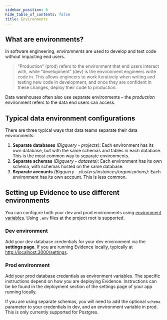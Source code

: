 ```yaml
---
sidebar_position: 6
hide_table_of_contents: false
title: Environments
---
```


## What are environments?

In software engineering, _environments_ are used to develop and test code without impacting end users.

> “Production” (prod) refers to the environment that end users interact with, while “development” (dev) is the environment engineers write code in. This allows engineers to work iteratively when writing and testing new code in development, and once they are confident in these changes, deploy their code to production.

Data warehouses often also use separate environments – the _production_ environment refers to the data end users can access.

## Typical data environment configurations

There are three typical ways that data teams separate their data environments:

1. **Separate databases** _(Bigquery - projects)_: Each environment has its own database, but with the same schemas and tables in each database. This is the most common way to separate environments.
2. **Separate schemas** _(Bigquery - datasets)_: Each environment has its own schema, with schemas hosted on the same database.
3. **Separate accounts** _(Bigquery - clusters/instances/organizations)_: Each environment has its own account. This is less common.

## Setting up Evidence to use different environments

You can configure both your dev and prod environments using [environment variables](/reference/cli#environment-variables). Using `.env` files at the project root is supported.

### Dev environment

Add your dev database credentials for your dev environment via the **settings page**. If you are running Evidence locally, typically at [http://localhost:3000/settings](http://localhost:3000/settings).

### Prod environment

Add your prod database credentials as environment variables. The specific instructions depend on how you are deploying Evidence. Instructions can be be found in the deployment section of the settings page of your app running locally.

<Alert status=info>

If you are using separate schemas, you will need to add the optional `schema` parameter to your credentials in dev, and an environment variable in prod. This is only currently supported for Postgres.

</Alert>
